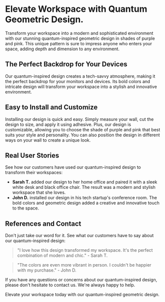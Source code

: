 <!--font:Poppins-->

# Elevate Workspace with Quantum Geometric Design.

Transform your workspace into a modern and sophisticated environment with our stunning quantum-inspired geometric design in shades of purple and pink. This unique pattern is sure to impress anyone who enters your space, adding depth and dimension to any environment.

## The Perfect Backdrop for Your Devices

Our quantum-inspired design creates a tech-savvy atmosphere, making it the perfect backdrop for your monitors and devices. Its bold colors and intricate design will transform your workspace into a stylish and innovative environment.

## Easy to Install and Customize

Installing our design is quick and easy. Simply measure your wall, cut the design to size, and apply it using adhesive. Plus, our design is customizable, allowing you to choose the shade of purple and pink that best suits your style and personality. You can also position the design in different ways on your wall to create a unique look.

## Real User Stories

See how our customers have used our quantum-inspired design to transform their workspaces:

- **Sarah T.** added our design to her home office and paired it with a sleek white desk and black office chair. The result was a modern and stylish workspace that she loves.
- **John D.** installed our design in his tech startup's conference room. The bold colors and geometric design added a creative and innovative touch to the space.

## References and Contact

Don't just take our word for it. See what our customers have to say about our quantum-inspired design:

> "I love how this design transformed my workspace. It's the perfect combination of modern and chic." - Sarah T.

> "The colors are even more vibrant in person. I couldn't be happier with my purchase." - John D.

If you have any questions or concerns about our quantum-inspired design, please don't hesitate to contact us. We're always happy to help.

Elevate your workspace today with our quantum-inspired geometric design.

<!--

Write me content for website with wallpaper which alt text is:

"A geometric design in shades of purple and pink, inspired by the shape of a quantum computer"

The name/title of the page should not be 1:1 copy of the alt text but rather a real content of the website which is using this wallpaper.

- Use markdown format 
- Start with heading
- Heading should be short and concise
- The content should look like a real website 
- The website should not be about the wallpaper, wallpaper is just a related background
- Heading should be contain work "wallpaper" or "background"
- Include real sections like references, contact, user stories, etc. use things relevant to the page purpose.
- Feel free to use structure like headings, bullets, numbering, blockquotes, paragraphs, horizontal lines, etc.
- You can use formatting like bold or _italic_
- You can include UTF-8 emojis
- Links should be only #hash anchors (and you can refer to the document itself)
- Do not include images


---


# Quantum-Inspired Wallpaper for Your Tech-Savvy Workspace

Transform your workspace with our stunning geometric wallpaper in shades of purple and pink. Inspired by the shape of a quantum computer, this wallpaper is the perfect addition to any tech-savvy environment. 

## Elevate Your Workspace

Our wallpaper design will bring a modern and sophisticated look to your workspace. The geometric pattern adds depth and dimension, making it the perfect backdrop for your monitors and devices. With its bold colors and intricate design, this wallpaper is sure to impress anyone who enters your workspace.

## Easy Installation

Installing our wallpaper is quick and easy. Simply measure your wall, cut the wallpaper to size, and apply it using wallpaper adhesive. Our wallpaper is made from high-quality materials, ensuring that it lasts for years to come.

## Customize Your Space

Our wallpaper is not only beautiful but also customizable. You can choose the shade of purple and pink that best suits your style and personality. Plus, the geometric design allows you to create a unique look by positioning the wallpaper in different ways on your wall.

## References

Don't just take our word for it. See what our customers have to say about our wallpaper:

> "I love how this wallpaper transformed my home office. It's the perfect combination of modern and chic." - Sarah T.

> "The colors are even more vibrant in person. I couldn't be happier with my purchase." - John D.

## Contact Us

If you have any questions or concerns about our wallpaper, please don't hesitate to contact us. We're always happy to help. 

## User Stories

Check out how our customers have used our wallpaper to transform their workspaces:

- **Sarah T.** added our wallpaper to her home office and paired it with a sleek white desk and black office chair. The result was a modern and stylish workspace that she loves.
- **John D.** installed our wallpaper in his tech startup's conference room. The bold colors and geometric design added a creative and innovative touch to the space.

Transform your workspace today with our quantum-inspired wallpaper.


---


Heading should not include word "wallpaper". The website should not be about the wallpaper itself, wallpaper is just a related background, rewrite whole content.


---


# Elevate Your Workspace with Quantum-Inspired Design

Transform your workspace into a modern and sophisticated environment with our stunning geometric design in shades of purple and pink. Inspired by the shape of a quantum computer, this unique pattern is sure to impress anyone who enters your workspace.

## The Perfect Backdrop for Your Devices

Our quantum-inspired design adds depth and dimension to any space, making it the perfect backdrop for your monitors and devices. Its bold colors and intricate design will elevate your workspace and create a tech-savvy atmosphere.

## Easy to Install and Customize

Installing our design is quick and easy. Simply measure your wall, cut the design to size, and apply it using adhesive. Plus, our design is customizable, allowing you to choose the shade of purple and pink that best suits your style and personality. You can also position the design in different ways on your wall to create a unique look.

## Real User Stories

See how our customers have used our quantum-inspired design to transform their workspaces:

- **Sarah T.** added our design to her home office and paired it with a sleek white desk and black office chair. The result was a modern and stylish workspace that she loves.
- **John D.** installed our design in his tech startup's conference room. The bold colors and geometric design added a creative and innovative touch to the space.

## References and Contact

Don't just take our word for it. See what our customers have to say about our quantum-inspired design:

> "I love how this design transformed my workspace. It's the perfect combination of modern and chic." - Sarah T.

> "The colors are even more vibrant in person. I couldn't be happier with my purchase." - John D.

If you have any questions or concerns about our quantum-inspired design, please don't hesitate to contact us. We're always happy to help. 

Elevate your workspace today with our quantum-inspired design.


---


Heading is too long, rewrite whole content.


---


# Quantum-Inspired Geometric Design for Your Workspace

Elevate your workspace with our stunning quantum-inspired geometric design in shades of purple and pink. This unique pattern is sure to impress anyone who enters your space, adding depth and dimension to any environment.

## The Perfect Backdrop for Your Devices

Our quantum-inspired design creates a tech-savvy atmosphere, making it the perfect backdrop for your monitors and devices. Its bold colors and intricate design will transform your workspace into a modern and sophisticated environment.

## Easy to Install and Customize

Installing our design is quick and easy. Simply measure your wall, cut the design to size, and apply it using adhesive. Plus, our design is customizable, allowing you to choose the shade of purple and pink that best suits your style and personality. You can also position the design in different ways on your wall to create a unique look.

## Real User Stories

See how our customers have used our quantum-inspired design to transform their workspaces:

- **Sarah T.** added our design to her home office and paired it with a sleek white desk and black office chair. The result was a modern and stylish workspace that she loves.
- **John D.** installed our design in his tech startup's conference room. The bold colors and geometric design added a creative and innovative touch to the space.

## References and Contact

Don't just take our word for it. See what our customers have to say about our quantum-inspired design:

> "I love how this design transformed my workspace. It's the perfect combination of modern and chic." - Sarah T.

> "The colors are even more vibrant in person. I couldn't be happier with my purchase." - John D.

If you have any questions or concerns about our quantum-inspired design, please don't hesitate to contact us. We're always happy to help.

Transform your workspace today with our quantum-inspired geometric design.


---


Heading is too long, rewrite whole content.


---


# Elevate Your Workspace with Quantum-Inspired Geometric Design

Transform your workspace into a modern and sophisticated environment with our stunning quantum-inspired geometric design in shades of purple and pink. This unique pattern is sure to impress anyone who enters your space, adding depth and dimension to any environment.

## The Perfect Backdrop for Your Devices

Our quantum-inspired design creates a tech-savvy atmosphere, making it the perfect backdrop for your monitors and devices. Its bold colors and intricate design will transform your workspace into a stylish and innovative environment.

## Easy to Install and Customize

Installing our design is quick and easy. Simply measure your wall, cut the design to size, and apply it using adhesive. Plus, our design is customizable, allowing you to choose the shade of purple and pink that best suits your style and personality. You can also position the design in different ways on your wall to create a unique look.

## Real User Stories

See how our customers have used our quantum-inspired design to transform their workspaces:

- **Sarah T.** added our design to her home office and paired it with a sleek white desk and black office chair. The result was a modern and stylish workspace that she loves.
- **John D.** installed our design in his tech startup's conference room. The bold colors and geometric design added a creative and innovative touch to the space.

## References and Contact

Don't just take our word for it. See what our customers have to say about our quantum-inspired design:

> "I love how this design transformed my workspace. It's the perfect combination of modern and chic." - Sarah T.

> "The colors are even more vibrant in person. I couldn't be happier with my purchase." - John D.

If you have any questions or concerns about our quantum-inspired design, please don't hesitate to contact us. We're always happy to help.

Elevate your workspace today with our quantum-inspired geometric design.


---


Write me a Google font which is best fitting for the website.

Pick from the list:
- IBM Plex Sans
- Exo 2
- Orbitron
- Lato
- Roboto
- Great Vibes
- Raleway
- Barlow Condensed
- Dancing Script
- Playfair Display
- Alegreya
- Lobster
- Open Sans
- Poppins
- Futura
- Inter
- Montserrat


Write just the font name nothing else.


---


Poppins

-->
